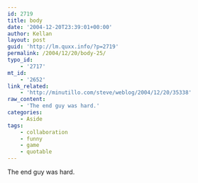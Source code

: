 ```yaml
---
id: 2719
title: body
date: '2004-12-20T23:39:01+00:00'
author: Kellan
layout: post
guid: 'http://lm.quxx.info/?p=2719'
permalink: /2004/12/20/body-25/
typo_id:
    - '2717'
mt_id:
    - '2652'
link_related:
    - 'http://minutillo.com/steve/weblog/2004/12/20/35338'
raw_content:
    - 'The end guy was hard.'
categories:
    - Aside
tags:
    - collaboration
    - funny
    - game
    - quotable
---
```


The end guy was hard.